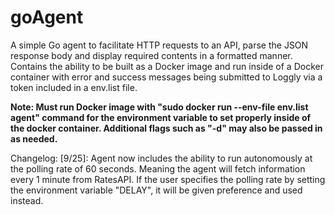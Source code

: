 # goAgent
A simple Go agent to facilitate HTTP requests to an API, parse the JSON response body and display required contents in a formatted manner.
Contains the ability to be built as a Docker image and run inside of a Docker container with error and success messages
being submitted to Loggly via a token included in a env.list file.

**Note: Must run Docker image with "sudo docker run --env-file env.list agent" command for the environment variable to set properly
inside of the docker container. Additional flags such as "-d" may also be passed in as needed.**

Changelog:
[9/25]: Agent now includes the ability to run autonomously at the polling rate of 60 seconds. Meaning the agent will fetch information 
every 1 minute from RatesAPI. If the user specifies the polling rate by setting the environment variable "DELAY", it will be given preference and used instead.
